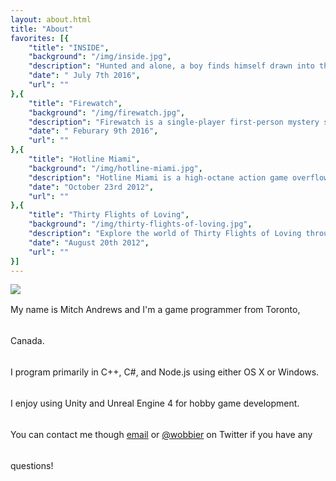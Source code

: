 ```yaml
---
layout: about.html
title: "About"
favorites: [{
    "title": "INSIDE",
    "background": "/img/inside.jpg",
    "description": "Hunted and alone, a boy finds himself drawn into the center of a dark project.",
    "date": " July 7th 2016",
    "url": ""
},{
    "title": "Firewatch",
    "background": "/img/firewatch.jpg",
    "description": "Firewatch is a single-player first-person mystery set in the Wyoming wilderness, where your only emotional lifeline is the person on the other end of a handheld radio. ",
    "date": " Feburary 9th 2016",
    "url": ""
},{
    "title": "Hotline Miami",
    "background": "/img/hotline-miami.jpg",
    "description": "Hotline Miami is a high-octane action game overflowing with raw brutality, hard-boiled gunplay and skull crushing close combat. ",
    "date": "October 23rd 2012",
    "url": ""
},{
    "title": "Thirty Flights of Loving",
    "background": "/img/thirty-flights-of-loving.jpg",
    "description": "Explore the world of Thirty Flights of Loving through a first-person short story. Take a deep dive with high-flying schemers, lovelorn criminals, and more stray kittens than you can shake a stick at.",
    "date": "August 20th 2012",
    "url": ""
}]
---
```


<div class="padded-wrapper" style="line-height:50px;">
    <div class="selfie">
        <img src="/img/me.jpg" />
    </div>
    <div>
    My name is <span class="accent">Mitch Andrews</span> and I'm a game programmer from Toronto, Canada.<br>
    I program primarily in <span class="accent">C++</span>, <span class="accent">C#</span>, and <span class="accent">Node.js</span> using either OS X or Windows.<br>
    I enjoy using Unity and Unreal Engine 4 for hobby game development.<br>
    You can contact me though <a href="mailto:mitchdandrews@gmail.com">email</a> or <a href="https://twitter.com/wobbier">@wobbier</a> on Twitter if you have any questions!<br>
    </div>
    <div class="clearfix"></div>
</div>